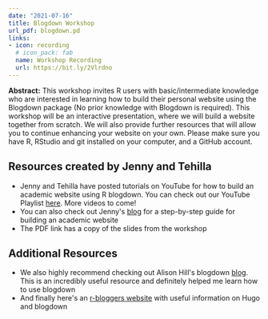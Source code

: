 ```yaml
---
date: "2021-07-16"
title: Blogdown Workshop
url_pdf: blogdown.pd
links:
- icon: recording
  # icon_pack: fab
  name: Workshop Recording
  url: https://bit.ly/2Vlrdno
---
```


<strong>Abstract:</strong> This workshop invites R users with basic/intermediate knowledge who are interested in learning how to build their personal website using the Blogdown package (No prior knowledge with Blogdown is required). This workshop will be an interactive presentation, where we will build a website together from scratch. We will also provide further resources that will allow you to continue enhancing your website on your own. Please make sure you have R, RStudio and git installed on your computer, and a GitHub account.

## Resources created by Jenny and Tehilla    
- Jenny and Tehilla have posted tutorials on YouTube for how to build an academic website using R blogdown. You can check out our YouTube Playlist [here](https://www.youtube.com/playlist?list=PLpZT7JPM8_GbPiX4ibrP7ogl7GyEofZMj). More videos to come! 
- You can also check out Jenny's [blog](https://jennysloane.netlify.app/project/blogdown/) for a step-by-step guide for building an academic website
- The PDF link has a copy of the slides from the workshop
   
## Additional Resources
- We also highly recommend checking out Alison Hill's blogdown [blog](https://alison.rbind.io/blog/2020-12-new-year-new-blogdown/). This is an incredibly useful resource and definitely helped me learn how to use blogdown
- And finally here's an [r-bloggers website](https://www.r-bloggers.com/2020/02/what-to-know-before-you-adopt-hugo-blogdown/) with useful information on Hugo and blogdown